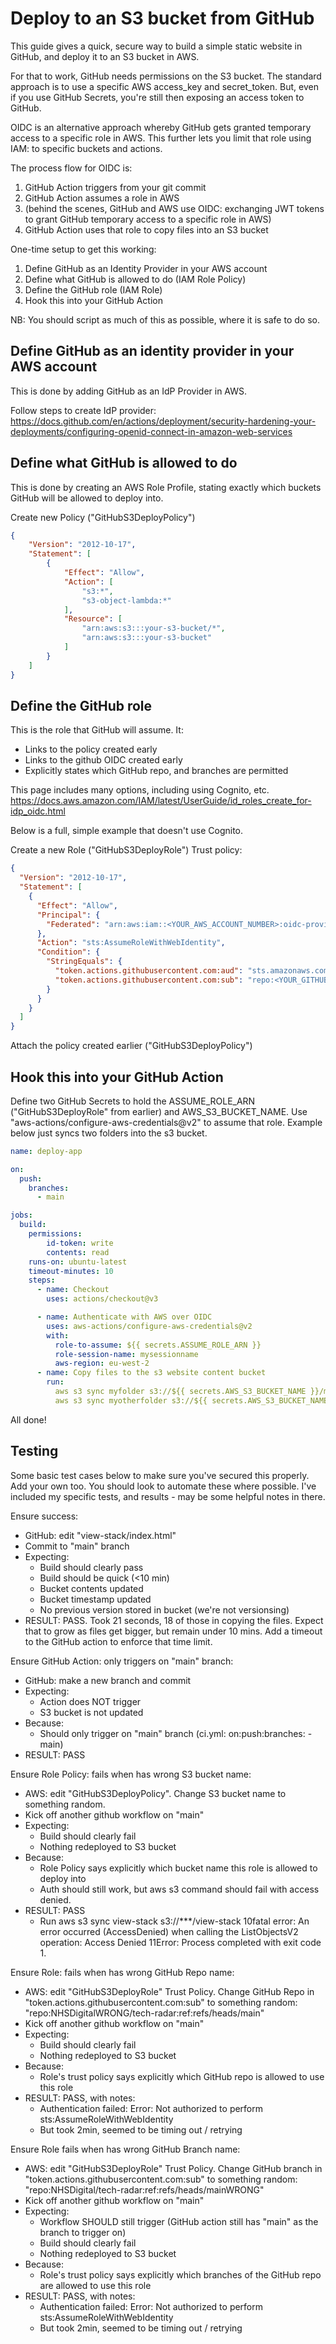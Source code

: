 # Deploy to an S3 bucket from GitHub

This guide gives a quick, secure way to build a simple static website in GitHub, and deploy it to an S3 bucket in AWS.

For that to work, GitHub needs permissions on the S3 bucket. The standard approach is to use a specific AWS access_key and secret_token. But, even if you use GitHub Secrets, you're still then exposing an access token to GitHub.

OIDC is an alternative approach whereby GitHub gets granted temporary access to a specific role in AWS. This further lets you limit that role using IAM: to specific buckets and actions.

The process flow for OIDC is:

1. GitHub Action triggers from your git commit
2. GitHub Action assumes a role in AWS
3. (behind the scenes, GitHub and AWS use OIDC: exchanging JWT tokens to grant GitHub temporary access to a specific role in AWS)
4. GitHub Action uses that role to copy files into an S3 bucket

One-time setup to get this working:

1. Define GitHub as an Identity Provider in your AWS account
2. Define what GitHub is allowed to do (IAM Role Policy)
3. Define the GitHub role (IAM Role)
4. Hook this into your GitHub Action

NB: You should script as much of this as possible, where it is safe to do so.

## Define GitHub as an identity provider in your AWS account

This is done by adding GitHub as an IdP Provider in AWS.

Follow steps to create IdP provider:
<https://docs.github.com/en/actions/deployment/security-hardening-your-deployments/configuring-openid-connect-in-amazon-web-services>

## Define what GitHub is allowed to do

This is done by creating an AWS Role Profile, stating exactly which buckets GitHub will be allowed to deploy into.

Create new Policy ("GitHubS3DeployPolicy")

```json
{
    "Version": "2012-10-17",
    "Statement": [
        {
            "Effect": "Allow",
            "Action": [
                "s3:*",
                "s3-object-lambda:*"
            ],
            "Resource": [
                "arn:aws:s3:::your-s3-bucket/*",
                "arn:aws:s3:::your-s3-bucket"
            ]
        }
    ]
}
```

## Define the GitHub role

This is the role that GitHub will assume. It:

- Links to the policy created early
- Links to the github OIDC created early
- Explicitly states which GitHub repo, and branches are permitted

This page includes many options, including using Cognito, etc.
<https://docs.aws.amazon.com/IAM/latest/UserGuide/id_roles_create_for-idp_oidc.html>

Below is a full, simple example that doesn't use Cognito.

Create a new Role ("GitHubS3DeployRole")
Trust policy:

```json
{
  "Version": "2012-10-17",
  "Statement": [
    {
      "Effect": "Allow",
      "Principal": {
        "Federated": "arn:aws:iam::<YOUR_AWS_ACCOUNT_NUMBER>:oidc-provider/token.actions.githubusercontent.com"
      },
      "Action": "sts:AssumeRoleWithWebIdentity",
      "Condition": {
        "StringEquals": {
          "token.actions.githubusercontent.com:aud": "sts.amazonaws.com",
          "token.actions.githubusercontent.com:sub": "repo:<YOUR_GITHUB_ORG>/<YOUR_GITHUB_REPO>:ref:refs/heads/main"
        }
      }
    }
  ]
}
```

Attach the policy created earlier ("GitHubS3DeployPolicy")

## Hook this into your GitHub Action

Define two GitHub Secrets to hold the ASSUME_ROLE_ARN ("GitHubS3DeployRole" from earlier) and AWS_S3_BUCKET_NAME.
Use "aws-actions/configure-aws-credentials@v2" to assume that role.
Example below just syncs two folders into the s3 bucket.

```yaml
name: deploy-app

on:
  push:
    branches:
      - main

jobs:
  build:
    permissions:
        id-token: write
        contents: read
    runs-on: ubuntu-latest
    timeout-minutes: 10
    steps:
      - name: Checkout
        uses: actions/checkout@v3

      - name: Authenticate with AWS over OIDC
        uses: aws-actions/configure-aws-credentials@v2
        with:
          role-to-assume: ${{ secrets.ASSUME_ROLE_ARN }}
          role-session-name: mysessionname
          aws-region: eu-west-2
      - name: Copy files to the s3 website content bucket
        run:
          aws s3 sync myfolder s3://${{ secrets.AWS_S3_BUCKET_NAME }}/myfolder
          aws s3 sync myotherfolder s3://${{ secrets.AWS_S3_BUCKET_NAME }}/myotherfolder
```

All done!

## Testing

Some basic test cases below to make sure you've secured this properly. Add your own too.
You should look to automate these where possible.
I've included my specific tests, and results - may be some helpful notes in there.

Ensure success:

- GitHub: edit "view-stack/index.html"
- Commit to "main" branch
- Expecting:
  - Build should clearly pass
  - Build should be quick (<10 min)
  - Bucket contents updated
  - Bucket timestamp updated
  - No previous version stored in bucket (we're not versionsing)
- RESULT: PASS. Took 21 seconds, 18 of those in copying the files. Expect that to grow as files get bigger, but remain under 10 mins. Add a timeout to the GitHub action to enforce that time limit.

Ensure GitHub Action: only triggers on "main" branch:

- GitHub: make a new branch and commit
- Expecting:
  - Action does NOT trigger
  - S3 bucket is not updated
- Because:
  - Should only trigger on "main" branch (ci.yml:  on:push:branches: - main)
- RESULT: PASS

Ensure Role Policy: fails when has wrong S3 bucket name:

- AWS: edit "GitHubS3DeployPolicy". Change S3 bucket name to something random.
- Kick off another github workflow on "main"
- Expecting:
  - Build should clearly fail
  - Nothing redeployed to S3 bucket
- Because:
  - Role Policy says explicitly which bucket name this role is allowed to deploy into
  - Auth should still work, but aws s3 command should fail with access denied.
- RESULT: PASS
  - Run aws s3 sync view-stack s3://***/view-stack
  10fatal error: An error occurred (AccessDenied) when calling the ListObjectsV2 operation: Access Denied
  11Error: Process completed with exit code 1.

Ensure Role: fails when has wrong GitHub Repo name:

- AWS: edit "GitHubS3DeployRole" Trust Policy. Change GitHub Repo in "token.actions.githubusercontent.com:sub" to something random: "repo:NHSDigitalWRONG/tech-radar:ref:refs/heads/main"
- Kick off another github workflow on "main"
- Expecting:
  - Build should clearly fail
  - Nothing redeployed to S3 bucket
- Because:
  - Role's trust policy says explicitly which GitHub repo is allowed to use this role
- RESULT: PASS, with notes:
  - Authentication failed: Error: Not authorized to perform sts:AssumeRoleWithWebIdentity
  - But took 2min, seemed to be timing out / retrying

Ensure Role fails when has wrong GitHub Branch name:

- AWS: edit "GitHubS3DeployRole" Trust Policy. Change GitHub branch in "token.actions.githubusercontent.com:sub" to something random: "repo:NHSDigital/tech-radar:ref:refs/heads/mainWRONG"
- Kick off another github workflow on "main"
- Expecting:
  - Workflow SHOULD still trigger (GitHub action still has "main" as the branch to trigger on)
  - Build should clearly fail
  - Nothing redeployed to S3 bucket
- Because:
  - Role's trust policy says explicitly which branches of the GitHub repo are allowed to use this role
- RESULT: PASS, with notes:
  - Authentication failed: Error: Not authorized to perform sts:AssumeRoleWithWebIdentity
  - But took 2min, seemed to be timing out / retrying
